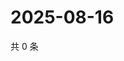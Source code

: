 # 2025-08-16

共 0 条

<!-- BEGIN ZHIHUVIDEO -->
<!-- 最后更新时间 Sat Aug 16 2025 02:16:56 GMT+0800 (China Standard Time) -->

<!-- END ZHIHUVIDEO -->
